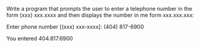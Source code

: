 Write a program that prompts the user to enter a telephone number
in the form (xxx) xxx.xxxx and then displays the number in me form xxx.xxx.xxx:

Enter phone number [(xxx) xxx-xxxx]: (404) 817-6900

You entered 404.817.6900 
